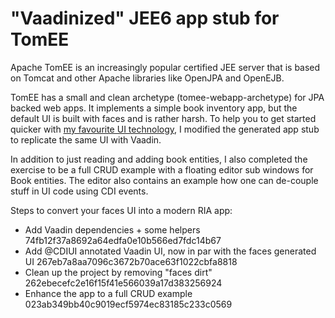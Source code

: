 # "Vaadinized" JEE6 app stub for TomEE

Apache TomEE is an increasingly popular certified JEE server that is based on Tomcat and other Apache libraries like OpenJPA and OpenEJB.

TomEE has a small and clean archetype (tomee-webapp-archetype) for JPA backed web apps. It implements a simple book inventory app, but the default UI is built with faces and is rather harsh. To help you to get started quicker with [my favourite UI technology](https://vaadin.com), I modified the generated app stub to replicate the same UI with Vaadin.

In addition to just reading and adding book entities, I also completed the exercise to be a full CRUD example with a floating editor sub windows for Book entities. The editor also contains an example how one can de-couple stuff in UI code using CDI events.

Steps to convert your faces UI into a modern RIA app:

 * Add Vaadin dependencies + some helpers 74fb12f37a8692a64edfa0e10b566ed7fdc14b67
 * Add @CDIUI annotated Vaadin UI, now in par with the faces generated UI 267eb7a8aa7096c3672b70ace63f1022cbfa8818
 * Clean up the project by removing "faces dirt" 262ebecefc2e16f15f41e566039a17d383256924
 * Enhance the app to a full CRUD example 023ab349bb40c9019ecf5974ec83185c233c0569

